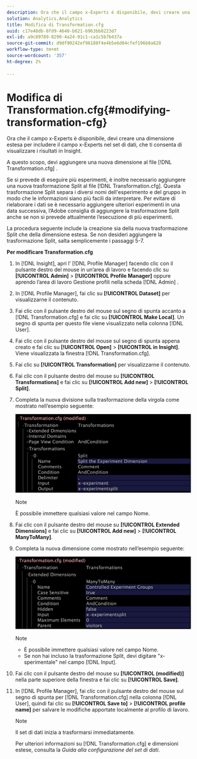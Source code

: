```yaml
---
description: Ora che il campo x-Experts è disponibile, devi creare una dimensione estesa per includere il campo x-Experts nel set di dati, che ti consenta di visualizzare i risultati in Insight.
solution: Analytics,Analytics
title: Modifica di Transformation.cfg
uuid: c17e48db-8fd9-4640-b621-6963bb8223d7
exl-id: a9c89789-8290-4a24-91c1-ca1c5b7b437a
source-git-commit: d9df90242ef96188f4e4b5e6d04cfef196b0a628
workflow-type: tm+mt
source-wordcount: '357'
ht-degree: 2%

---
```


# Modifica di Transformation.cfg{#modifying-transformation-cfg}

Ora che il campo x-Experts è disponibile, devi creare una dimensione estesa per includere il campo x-Experts nel set di dati, che ti consenta di visualizzare i risultati in Insight.

A questo scopo, devi aggiungere una nuova dimensione al file [!DNL Transformation.cfg] .

Se si prevede di eseguire più esperimenti, è inoltre necessario aggiungere una nuova trasformazione Split al file [!DNL Transformation.cfg]. Questa trasformazione Split separa i diversi nomi dell&#39;esperimento e del gruppo in modo che le informazioni siano più facili da interpretare. Per evitare di rielaborare i dati se è necessario aggiungere ulteriori esperimenti in una data successiva, l’Adobe consiglia di aggiungere la trasformazione Split anche se non si prevede attualmente l’esecuzione di più esperimenti.

La procedura seguente include la creazione sia della nuova trasformazione Split che della dimensione estesa. Se non desideri aggiungere la trasformazione Split, salta semplicemente i passaggi 5-7.

**Per modificare Transformation.cfg**

1. In [!DNL Insight], apri l’ [!DNL Profile Manager] facendo clic con il pulsante destro del mouse in un’area di lavoro e facendo clic su **[!UICONTROL Admin]** > **[!UICONTROL Profile Manager]** oppure aprendo l’area di lavoro Gestione profili nella scheda [!DNL Admin] .
1. In [!DNL Profile Manager], fai clic su **[!UICONTROL Dataset]** per visualizzarne il contenuto.
1. Fai clic con il pulsante destro del mouse sul segno di spunta accanto a [!DNL Transformation.cfg] e fai clic su **[!UICONTROL Make Local]**. Un segno di spunta per questo file viene visualizzato nella colonna [!DNL User].
1. Fai clic con il pulsante destro del mouse sul segno di spunta appena creato e fai clic su **[!UICONTROL Open]** > **[!UICONTROL in Insight]**. Viene visualizzata la finestra [!DNL Transformation.cfg].
1. Fai clic su **[!UICONTROL Transformation]** per visualizzarne il contenuto.
1. Fai clic con il pulsante destro del mouse su **[!UICONTROL Transformations]** e fai clic su **[!UICONTROL Add new]** > **[!UICONTROL Split]**.
1. Completa la nuova divisione sulla trasformazione della virgola come mostrato nell’esempio seguente:

   ![Informazioni sul passaggio](assets/New_split_transformation.png)

   >[!NOTE]
   >
   >È possibile immettere qualsiasi valore nel campo Nome.

1. Fai clic con il pulsante destro del mouse su **[!UICONTROL Extended Dimensions]** e fai clic su **[!UICONTROL Add new]** > **[!UICONTROL ManyToMany]**.
1. Completa la nuova dimensione come mostrato nell’esempio seguente:

   ![Informazioni sul passaggio](assets/New_Dimension_controlled_experiment_groups.png)

   >[!NOTE]
   >
   >* È possibile immettere qualsiasi valore nel campo Nome.
   >* Se non hai incluso la trasformazione Split, devi digitare &quot;x-sperimentale&quot; nel campo [!DNL Input].


1. Fai clic con il pulsante destro del mouse su **[!UICONTROL (modified)]** nella parte superiore della finestra e fai clic su **[!UICONTROL Save]**.
1. In [!DNL Profile Manager], fai clic con il pulsante destro del mouse sul segno di spunta per [!DNL Transformation.cfg] nella colonna [!DNL User], quindi fai clic su **[!UICONTROL Save to]** > **[!UICONTROL profile name]** per salvare le modifiche apportate localmente al profilo di lavoro.

   >[!NOTE]
   >
   >Il set di dati inizia a trasformarsi immediatamente.

   Per ulteriori informazioni su [!DNL Transformation.cfg] e dimensioni estese, consulta la *Guida alla configurazione del set di dati*.
